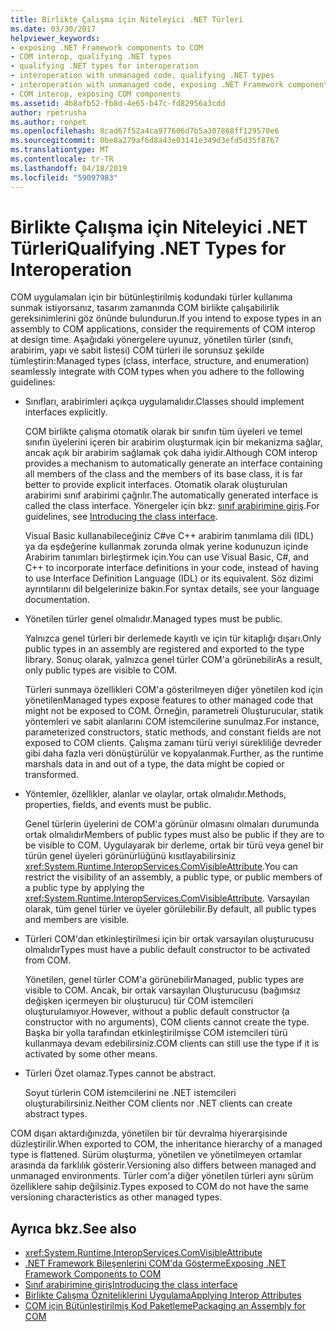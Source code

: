 ```yaml
---
title: Birlikte Çalışma için Niteleyici .NET Türleri
ms.date: 03/30/2017
helpviewer_keywords:
- exposing .NET Framework components to COM
- COM interop, qualifying .NET types
- qualifying .NET types for interoperation
- interoperation with unmanaged code, qualifying .NET types
- interoperation with unmanaged code, exposing .NET Framework components
- COM interop, exposing COM components
ms.assetid: 4b8afb52-fb8d-4e65-b47c-fd82956a3cdd
author: rpetrusha
ms.author: ronpet
ms.openlocfilehash: 8cad67f52a4ca977606d7b5a307868ff129570e6
ms.sourcegitcommit: 0be8a279af6d8a43e03141e349d3efd5d35f8767
ms.translationtype: MT
ms.contentlocale: tr-TR
ms.lasthandoff: 04/18/2019
ms.locfileid: "59097983"
---
```

# <a name="qualifying-net-types-for-interoperation"></a><span data-ttu-id="155ce-102">Birlikte Çalışma için Niteleyici .NET Türleri</span><span class="sxs-lookup"><span data-stu-id="155ce-102">Qualifying .NET Types for Interoperation</span></span>
<span data-ttu-id="155ce-103">COM uygulamaları için bir bütünleştirilmiş kodundaki türler kullanıma sunmak istiyorsanız, tasarım zamanında COM birlikte çalışabilirlik gereksinimlerini göz önünde bulundurun.</span><span class="sxs-lookup"><span data-stu-id="155ce-103">If you intend to expose types in an assembly to COM applications, consider the requirements of COM interop at design time.</span></span> <span data-ttu-id="155ce-104">Aşağıdaki yönergelere uyunuz, yönetilen türler (sınıfı, arabirim, yapı ve sabit listesi) COM türleri ile sorunsuz şekilde tümleştirin:</span><span class="sxs-lookup"><span data-stu-id="155ce-104">Managed types (class, interface, structure, and enumeration) seamlessly integrate with COM types when you adhere to the following guidelines:</span></span>  
  
-   <span data-ttu-id="155ce-105">Sınıfları, arabirimleri açıkça uygulamalıdır.</span><span class="sxs-lookup"><span data-stu-id="155ce-105">Classes should implement interfaces explicitly.</span></span>  
  
     <span data-ttu-id="155ce-106">COM birlikte çalışma otomatik olarak bir sınıfın tüm üyeleri ve temel sınıfın üyelerini içeren bir arabirim oluşturmak için bir mekanizma sağlar, ancak açık bir arabirim sağlamak çok daha iyidir.</span><span class="sxs-lookup"><span data-stu-id="155ce-106">Although COM interop provides a mechanism to automatically generate an interface containing all members of the class and the members of its base class, it is far better to provide explicit interfaces.</span></span> <span data-ttu-id="155ce-107">Otomatik olarak oluşturulan arabirimi sınıf arabirimi çağrılır.</span><span class="sxs-lookup"><span data-stu-id="155ce-107">The automatically generated interface is called the class interface.</span></span> <span data-ttu-id="155ce-108">Yönergeler için bkz: [sınıf arabirimine giriş](com-callable-wrapper.md#introducing-the-class-interface).</span><span class="sxs-lookup"><span data-stu-id="155ce-108">For guidelines, see [Introducing the class interface](com-callable-wrapper.md#introducing-the-class-interface).</span></span>  
  
     <span data-ttu-id="155ce-109">Visual Basic kullanabileceğiniz C#ve C++ arabirim tanımlama dili (IDL) ya da eşdeğerine kullanmak zorunda olmak yerine kodunuzun içinde Arabirim tanımları birleştirmek için.</span><span class="sxs-lookup"><span data-stu-id="155ce-109">You can use Visual Basic, C#, and C++ to incorporate interface definitions in your code, instead of having to use Interface Definition Language (IDL) or its equivalent.</span></span> <span data-ttu-id="155ce-110">Söz dizimi ayrıntılarını dil belgelerinize bakın.</span><span class="sxs-lookup"><span data-stu-id="155ce-110">For syntax details, see your language documentation.</span></span>  
  
-   <span data-ttu-id="155ce-111">Yönetilen türler genel olmalıdır.</span><span class="sxs-lookup"><span data-stu-id="155ce-111">Managed types must be public.</span></span>  
  
     <span data-ttu-id="155ce-112">Yalnızca genel türleri bir derlemede kayıtlı ve için tür kitaplığı dışarı.</span><span class="sxs-lookup"><span data-stu-id="155ce-112">Only public types in an assembly are registered and exported to the type library.</span></span> <span data-ttu-id="155ce-113">Sonuç olarak, yalnızca genel türler COM'a görünebilir</span><span class="sxs-lookup"><span data-stu-id="155ce-113">As a result, only public types are visible to COM.</span></span>  
  
     <span data-ttu-id="155ce-114">Türleri sunmaya özellikleri COM'a gösterilmeyen diğer yönetilen kod için yönetilen</span><span class="sxs-lookup"><span data-stu-id="155ce-114">Managed types expose features to other managed code that might not be exposed to COM.</span></span> <span data-ttu-id="155ce-115">Örneğin, parametreli Oluşturucular, statik yöntemleri ve sabit alanlarını COM istemcilerine sunulmaz.</span><span class="sxs-lookup"><span data-stu-id="155ce-115">For instance, parameterized constructors, static methods, and constant fields are not exposed to COM clients.</span></span> <span data-ttu-id="155ce-116">Çalışma zamanı türü veriyi sürekliliğe devreder gibi daha fazla veri dönüştürülür ve kopyalanmak.</span><span class="sxs-lookup"><span data-stu-id="155ce-116">Further, as the runtime marshals data in and out of a type, the data might be copied or transformed.</span></span>  
  
-   <span data-ttu-id="155ce-117">Yöntemler, özellikler, alanlar ve olaylar, ortak olmalıdır.</span><span class="sxs-lookup"><span data-stu-id="155ce-117">Methods, properties, fields, and events must be public.</span></span>  
  
     <span data-ttu-id="155ce-118">Genel türlerin üyelerini de COM'a görünür olmasını olmaları durumunda ortak olmalıdır</span><span class="sxs-lookup"><span data-stu-id="155ce-118">Members of public types must also be public if they are to be visible to COM.</span></span> <span data-ttu-id="155ce-119">Uygulayarak bir derleme, ortak bir türü veya genel bir türün genel üyeleri görünürlüğünü kısıtlayabilirsiniz <xref:System.Runtime.InteropServices.ComVisibleAttribute>.</span><span class="sxs-lookup"><span data-stu-id="155ce-119">You can restrict the visibility of an assembly, a public type, or public members of a public type by applying the <xref:System.Runtime.InteropServices.ComVisibleAttribute>.</span></span> <span data-ttu-id="155ce-120">Varsayılan olarak, tüm genel türler ve üyeler görülebilir.</span><span class="sxs-lookup"><span data-stu-id="155ce-120">By default, all public types and members are visible.</span></span>  
  
-   <span data-ttu-id="155ce-121">Türleri COM'dan etkinleştirilmesi için bir ortak varsayılan oluşturucusu olmalıdır</span><span class="sxs-lookup"><span data-stu-id="155ce-121">Types must have a public default constructor to be activated from COM.</span></span>  
  
     <span data-ttu-id="155ce-122">Yönetilen, genel türler COM'a görünebilir</span><span class="sxs-lookup"><span data-stu-id="155ce-122">Managed, public types are visible to COM.</span></span> <span data-ttu-id="155ce-123">Ancak, bir ortak varsayılan Oluşturucusu (bağımsız değişken içermeyen bir oluşturucu) tür COM istemcileri oluşturulamıyor.</span><span class="sxs-lookup"><span data-stu-id="155ce-123">However, without a public default constructor (a constructor with no arguments), COM clients cannot create the type.</span></span> <span data-ttu-id="155ce-124">Başka bir yolla tarafından etkinleştirilmişse COM istemcileri türü kullanmaya devam edebilirsiniz.</span><span class="sxs-lookup"><span data-stu-id="155ce-124">COM clients can still use the type if it is activated by some other means.</span></span>  
  
-   <span data-ttu-id="155ce-125">Türleri Özet olamaz.</span><span class="sxs-lookup"><span data-stu-id="155ce-125">Types cannot be abstract.</span></span>  
  
     <span data-ttu-id="155ce-126">Soyut türlerin COM istemcilerini ne .NET istemcileri oluşturabilirsiniz.</span><span class="sxs-lookup"><span data-stu-id="155ce-126">Neither COM clients nor .NET clients can create abstract types.</span></span>  
  
 <span data-ttu-id="155ce-127">COM dışarı aktardığınızda, yönetilen bir tür devralma hiyerarşisinde düzleştirilir.</span><span class="sxs-lookup"><span data-stu-id="155ce-127">When exported to COM, the inheritance hierarchy of a managed type is flattened.</span></span> <span data-ttu-id="155ce-128">Sürüm oluşturma, yönetilen ve yönetilmeyen ortamlar arasında da farklılık gösterir.</span><span class="sxs-lookup"><span data-stu-id="155ce-128">Versioning also differs between managed and unmanaged environments.</span></span> <span data-ttu-id="155ce-129">Türler com'a diğer yönetilen türleri aynı sürüm özelliklere sahip değilsiniz.</span><span class="sxs-lookup"><span data-stu-id="155ce-129">Types exposed to COM do not have the same versioning characteristics as other managed types.</span></span>  
  
## <a name="see-also"></a><span data-ttu-id="155ce-130">Ayrıca bkz.</span><span class="sxs-lookup"><span data-stu-id="155ce-130">See also</span></span>

- <xref:System.Runtime.InteropServices.ComVisibleAttribute>
- [<span data-ttu-id="155ce-131">.NET Framework Bileşenlerini COM'da Gösterme</span><span class="sxs-lookup"><span data-stu-id="155ce-131">Exposing .NET Framework Components to COM</span></span>](../../../docs/framework/interop/exposing-dotnet-components-to-com.md)
- [<span data-ttu-id="155ce-132">Sınıf arabirimine giriş</span><span class="sxs-lookup"><span data-stu-id="155ce-132">Introducing the class interface</span></span>](com-callable-wrapper.md#introducing-the-class-interface)
- [<span data-ttu-id="155ce-133">Birlikte Çalışma Özniteliklerini Uygulama</span><span class="sxs-lookup"><span data-stu-id="155ce-133">Applying Interop Attributes</span></span>](../../../docs/framework/interop/applying-interop-attributes.md)
- [<span data-ttu-id="155ce-134">COM için Bütünleştirilmiş Kod Paketleme</span><span class="sxs-lookup"><span data-stu-id="155ce-134">Packaging an Assembly for COM</span></span>](../../../docs/framework/interop/packaging-an-assembly-for-com.md)
